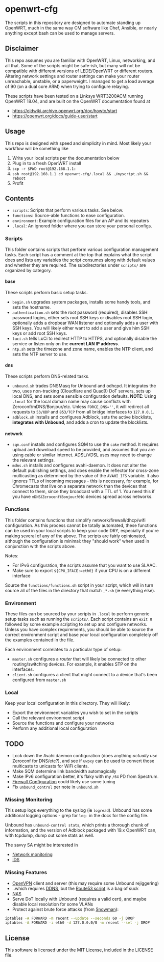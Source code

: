 # openwrt-cfg

The scripts in this repository are designed to automate standing up OpenWRT, much in the same way CM software like Chef, Ansible, or nearly anything except bash can be used to manage servers.

## Disclaimer

This repo assumes you are familiar with OpenWRT, Linux, networking, and all that. Some of the scripts might be safe-ish, but many will not be compatible with different versions of LEDE/OpenWRT or different routers. Altering network settings and router settings can make your router unreachable, unstable, or a paperweight. I managed to get a load average of 90 (on a dual core ARM) when trying to configure relaying.

These scripts have been tested on a Linksys WRT3200ACM running OpenWRT 18.04, and are built on the OpenWRT documentation found at

- <https://oldwiki.archive.openwrt.org/doc/howto/start>
- <https://openwrt.org/docs/guide-user/start>

## Usage

This repo is designed with speed and simplicity in mind. Most likely your workflow will be something like

1. Write your local scripts per the documentation below
1. Plug in to a fresh OpenWRT install
1. `scp -r $PWD root@192.168.1.1:`
1. `ssh root@192.168.1.1 cd openwrt-cfg/.local && ./myscript.sh && reboot`
1. Profit

## Contents

- `scripts`: Scripts that perform various tasks. See below.
- `functions`: Source-able functions to ease configuration.
- `environment`: Example configuration files for an AP and its repeaters
- `.local`: An ignored folder where you can store your personal configs.

### Scripts

This folder contains scripts that perform various configuration management tasks. Each script has a comment at the top that explains what the script does and lists any variables the script consumes along with default values and whether they are required. The subdirectories under `scripts/` are organized by category.

#### base

These scripts perform basic setup tasks.

- `begin.sh` upgrades system packages, installs some handy tools, and sets the hostname.
- `authentication.sh` sets the root password (required), disables SSH password logins, either sets root SSH keys or disables root SSH login, optionally adds a dropbear WAN listener and optionally adds a user with SSH keys. You will likely either want to add a user and give him SSH keys or add root SSH keys.
- `luci.sh` tells LuCi to redirect HTTP to HTTPS, and optionally disable the service or listen only on the **current LAN IP address**.
- `ntp.sh` sets the timezone and zone name, enables the NTP client, and sets the NTP server to use.

#### dns

These scripts perform DNS-related tasks.

- `unbound.sh` trades DNSMasq for Unbound and odhcpd. It integrates the two, uses non-tracking (Cloudflare and Quad9) DoT servers, sets up local DNS, and sets some sensible configuration defaults. **NOTE**: Using `.local` for the local domain name may cause conflicts with Zeroconf/mDNS/Bonjour/etc. Unless `FORCE_DNS=''`, it will redirect all requests to `53/UDP` and `853/TCP` from all bridge interfaces to `127.0.0.1`.
- `adblock.sh` installs and configures Adblock, sets the active blocklists, **integrates with Unbound**, and adds a cron to update the blocklists.

#### network

- `sqm.conf` installs and configures SQM to use the `cake` method. It requires upload and download speed to be provided, and assumes that you are using cable or similar internet. ADSL/VDSL uses may need to change the relevant settings.
- `mdns.sh` installs and configures avahi-daemon. It does not alter the default publishing settings, and does enable the reflector for cross-zone multicasting as determined by the value of the `AVAHI_IFS` variable. It also ignores TTLs of incoming messages - this is necessary, for example, for Chromecasts that live on a separate network than the devices that connect to them, since they broadcast with a TTL of 1. You need this if you have `mDNS`/`Zeroconf`/`Bonjour`/etc devices spread across networks.

### Functions

This folder contains functions that simplify network/firewall/dhcp/wifi configuration. As this process cannot be totally automated, these functions can be used in your local scripts to keep your code DRY, especially if you're making several of any of the above. The scripts are fairly opinionated, although the configuration is minimal: they "should work" when used in conjunction with the scripts above.

Notes:

- For IPv6 configuration, the scripts assume that you want to use SLAAC.
- Make sure to export `${CPU_IFACE:=eth0}` if your CPU is on a different interface

Source the `functions/functions.sh` script in your script, which will in turn source all of the files in the directory that match `_*.sh` (ie everything else).

### Environment

These files can be sourced by your scripts in `.local` to perform generic setup tasks such as running the `scripts/`. Each script contains an `exit 0` followed by some example scripting to set up and configure networks. Unless you have complex requirements, you should be able to source the correct environment script and base your local configuration completely off the examples contained in the file.

Each environment correlates to a particular type of setup:

- `master.sh` configures a _router_ that will likely be connected to other routing/switching devices. For example, it enables STP on the interfaces.
- `client.sh` configures a client that might connect to a device that's been configured from `master.sh`

### Local

Keep your local configuration in this directory. They will likely:

- Export the environment variables you wish to set in the scripts
- Call the relevant environment script
- Source the functions and configure your networks
- Perform any additional local configuration

## TODO

- Lock down the Avahi daemon configuration (does anything _actually use_ Zeroconf for DNS/etc?), and see if `uwpxy` can be used to convert those multicasts to unicasts for WiFi clients.
- Make SQM determine link bandwidth automagically
- Make IPv6 configuration better, it's flaky with my `/64` PD from Spectrum.
- [Firewall Configuration](https://openwrt.org/docs/guide-user/firewall/start) could likely use some tuning
- Fix `unbound_control` per note in `unbound.sh`

### Missing Monitoring

This setup logs everything to the syslog (ie `logread`). Unbound has some additional logging options - grep for `log-` in the docs for the config file.

Unbound has `unbound-control stats`, which prints a thorough chunk of information, and the version of Adblock packaged with 19.x OpenWRT can, with tcpdump, dump out some stats as well.

The savvy SA might be interested in

- [Network monitoring](https://openwrt.org/docs/guide-user/services/network_monitoring/start)
- [IDS](https://openwrt.org/docs/guide-user/services/snort)

### Missing Features

- [OpenVPN](https://openwrt.org/docs/guide-user/services/vpn/openvpn/start) client and server (this may require some Unbound rejiggering)
- ..which requires [DDNS](https://openwrt.org/docs/guide-user/services/ddns/client), but the [Route53 script](https://github.com/openwrt/packages/blob/21f5cdd2fa2d4336d4c77d22d404252be1b82ebd/net/ddns-scripts/files/update_route53_v1.sh) is a bag of suck
- [NAS](https://openwrt.org/docs/guide-user/services/nas/start)
- Serve DoT locally with Unbound (requires a valid cert), and maybe disable local resolution for some VLANs
- Protect against brute force attacks (from [Snowman](http://www.snowman.net/projects/ipt_recent/)):

```bash
iptables -A FORWARD -m recent --update --seconds 60 -j DROP
iptables -A FORWARD -i eth0 -d 127.0.0.0/8 -m recent --set -j DROP
```

## License

This software is licensed under the MIT License, included in the LICENSE file.
